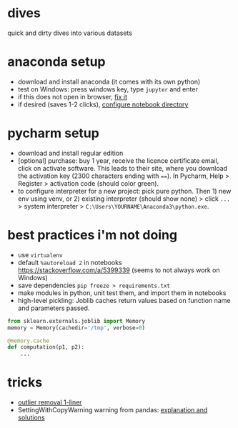 # dives
quick and dirty dives into various datasets

# anaconda setup
- download and install anaconda (it comes with its own python)
- test on Windows: press windows key, type `jupyter` and enter
- if this does not open in browser, [fix it](https://stackoverflow.com/a/46830008)
- if desired (saves 1-2 clicks), [configure notebook directory](https://stackoverflow.com/a/47042617)

# pycharm setup
- download and install regular edition
- [optional] purchase: buy 1 year, receive the licence certificate email, click on activate software. This leads to their site, where you download the activation key (2300 characters ending with `==`). In Pycharm, Help > Register > activation code (should color green).
- to configure interpreter for a new project: pick pure python. Then 1) new env using venv, or 2) existing interpreter (should show none) > click `...` > system interpreter > `C:\Users\YOURNAME\Anaconda3\python.exe`.

# best practices i'm not doing

- use `virtualenv`
- default `%autoreload 2` in notebooks https://stackoverflow.com/a/5399339 (seems to not always work on Windows)
- save dependencies `pip freeze > requirements.txt`
- make modules in python, unit test them, and import them in notebooks
- high-level pickling: Joblib caches return values based on function name and parameters passed.
```python
from sklearn.externals.joblib import Memory
memory = Memory(cachedir='/tmp', verbose=0)

@memory.cache
def computation(p1, p2):
    ...
```

# tricks

- [outlier removal 1-liner](https://stackoverflow.com/a/23202269)
- SettingWithCopyWarning warning from pandas: [explanation and solutions](https://stackoverflow.com/a/20627316) 

